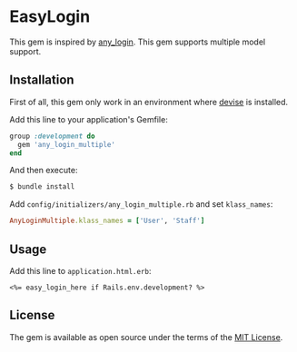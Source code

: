 # EasyLogin

This gem is inspired by [any_login](https://github.com/igorkasyanchuk/any_login).
This gem supports multiple model support.

## Installation

First of all, this gem only work in an environment
where [devise](https://github.com/heartcombo/devise) is installed.

Add this line to your application's Gemfile:

```ruby
group :development do
  gem 'any_login_multiple'
end
```

And then execute:
```bash
$ bundle install
```

Add `config/initializers/any_login_multiple.rb` and set `klass_names`:

```rb
AnyLoginMultiple.klass_names = ['User', 'Staff']
```

## Usage

Add this line to `application.html.erb`:

```erb
<%= easy_login_here if Rails.env.development? %>
```

## License
The gem is available as open source under the terms of the [MIT License](https://opensource.org/licenses/MIT).
